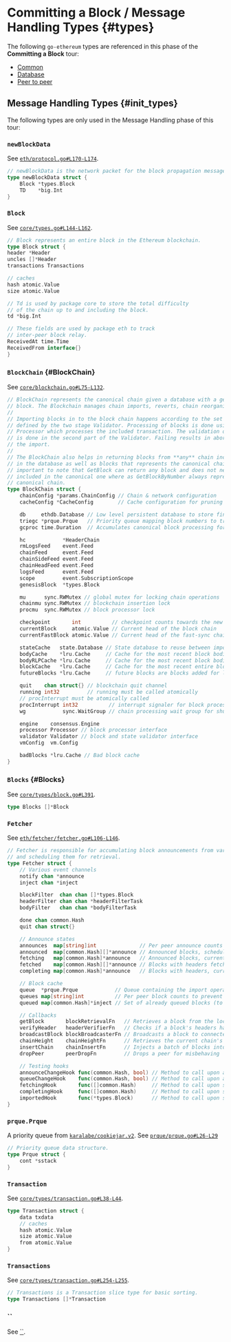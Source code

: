 # Committing a Block / Message Handling Types {#types}
The following `go-ethereum` types are referenced in this phase of the **Committing a Block** tour:

 * [Common](/Types/common.md)
 * [Database](/Types/database.md)
 * [Peer to peer](/Types/p2p.md)

## Message Handling Types {#init_types}
The following types are only used in the Message Handling phase of this tour:

### `newBlockData`
See [`eth/protocol.go#L170-L174`](https://github.com/ethereum/go-ethereum/blob/master/eth/protocol.go#L170-L174).
```go
// newBlockData is the network packet for the block propagation message.
type newBlockData struct {
	Block *types.Block
	TD    *big.Int
}
```

### `Block `
See [`core/types.go#L144-L162`](https://github.com/ethereum/go-ethereum/blob/master/core/types/block.go#L144-L162).

```go
// Block represents an entire block in the Ethereum blockchain.
type Block struct {
header *Header
uncles []*Header
transactions Transactions

// caches
hash atomic.Value
size atomic.Value

// Td is used by package core to store the total difficulty
// of the chain up to and including the block.
td *big.Int

// These fields are used by package eth to track
// inter-peer block relay.
ReceivedAt time.Time
ReceivedFrom interface{}
}
```

### `BlockChain` {#BlockChain}
See [`core/blockchain.go#L75-L132`](https://github.com/ethereum/go-ethereum/blob/master/core/blockchain.go#L75-L132).

```go
// BlockChain represents the canonical chain given a database with a genesis
// block. The Blockchain manages chain imports, reverts, chain reorganisations.
//
// Importing blocks in to the block chain happens according to the set of rules
// defined by the two stage Validator. Processing of blocks is done using the
// Processor which processes the included transaction. The validation of the state
// is done in the second part of the Validator. Failing results in aborting of
// the import.
//
// The BlockChain also helps in returning blocks from **any** chain included
// in the database as well as blocks that represents the canonical chain. It's
// important to note that GetBlock can return any block and does not need to be
// included in the canonical one where as GetBlockByNumber always represents the
// canonical chain.
type BlockChain struct {
    chainConfig *params.ChainConfig // Chain & network configuration
    cacheConfig *CacheConfig        // Cache configuration for pruning

    db     ethdb.Database // Low level persistent database to store final content in
    triegc *prque.Prque   // Priority queue mapping block numbers to tries to gc
    gcproc time.Duration  // Accumulates canonical block processing for trie dumping

    hc            *HeaderChain
    rmLogsFeed    event.Feed
    chainFeed     event.Feed
    chainSideFeed event.Feed
    chainHeadFeed event.Feed
    logsFeed      event.Feed
    scope         event.SubscriptionScope
    genesisBlock  *types.Block

    mu      sync.RWMutex // global mutex for locking chain operations
    chainmu sync.RWMutex // blockchain insertion lock
    procmu  sync.RWMutex // block processor lock

    checkpoint       int          // checkpoint counts towards the new checkpoint
    currentBlock     atomic.Value // Current head of the block chain
    currentFastBlock atomic.Value // Current head of the fast-sync chain (may be above the block chain!)

    stateCache   state.Database // State database to reuse between imports (contains state cache)
    bodyCache    *lru.Cache     // Cache for the most recent block bodies
    bodyRLPCache *lru.Cache     // Cache for the most recent block bodies in RLP encoded format
    blockCache   *lru.Cache     // Cache for the most recent entire blocks
    futureBlocks *lru.Cache     // future blocks are blocks added for later processing

    quit    chan struct{} // blockchain quit channel
    running int32         // running must be called atomically
    // procInterrupt must be atomically called
    procInterrupt int32          // interrupt signaler for block processing
    wg            sync.WaitGroup // chain processing wait group for shutting down

    engine    consensus.Engine
    processor Processor // block processor interface
    validator Validator // block and state validator interface
    vmConfig  vm.Config

    badBlocks *lru.Cache // Bad block cache
}
```

### `Blocks` {#Blocks}
See [`core/types/block.go#L391`](https://github.com/ethereum/go-ethereum/blob/master/core/types/block.go#L391).

```go
type Blocks []*Block
```

### `Fetcher`
See [`eth/fetcher/fetcher.go#L106-L146`](https://github.com/ethereum/go-ethereum/blob/master/eth/fetcher/fetcher.go#L106-L146).

```go
// Fetcher is responsible for accumulating block announcements from various peers
// and scheduling them for retrieval.
type Fetcher struct {
    // Various event channels
    notify chan *announce
    inject chan *inject

    blockFilter  chan chan []*types.Block
    headerFilter chan chan *headerFilterTask
    bodyFilter   chan chan *bodyFilterTask

    done chan common.Hash
    quit chan struct{}

    // Announce states
    announces  map[string]int              // Per peer announce counts to prevent memory exhaustion
    announced  map[common.Hash][]*announce // Announced blocks, scheduled for fetching
    fetching   map[common.Hash]*announce   // Announced blocks, currently fetching
    fetched    map[common.Hash][]*announce // Blocks with headers fetched, scheduled for body retrieval
    completing map[common.Hash]*announce   // Blocks with headers, currently body-completing

    // Block cache
    queue  *prque.Prque            // Queue containing the import operations (block number sorted)
    queues map[string]int          // Per peer block counts to prevent memory exhaustion
    queued map[common.Hash]*inject // Set of already queued blocks (to dedupe imports)

    // Callbacks
    getBlock       blockRetrievalFn   // Retrieves a block from the local chain
    verifyHeader   headerVerifierFn   // Checks if a block's headers have a valid proof of work
    broadcastBlock blockBroadcasterFn // Broadcasts a block to connected peers
    chainHeight    chainHeightFn      // Retrieves the current chain's height
    insertChain    chainInsertFn      // Injects a batch of blocks into the chain
    dropPeer       peerDropFn         // Drops a peer for misbehaving

    // Testing hooks
    announceChangeHook func(common.Hash, bool) // Method to call upon adding or deleting a hash from the announce list
    queueChangeHook    func(common.Hash, bool) // Method to call upon adding or deleting a block from the import queue
    fetchingHook       func([]common.Hash)     // Method to call upon starting a block (eth/61) or header (eth/62) fetch
    completingHook     func([]common.Hash)     // Method to call upon starting a block body fetch (eth/62)
    importedHook       func(*types.Block)      // Method to call upon successful block import (both eth/61 and eth/62)
}
```

### `prque.Prque`
A priority queue from [`karalabe/cookiejar.v2`](gopkg.in/karalabe/cookiejar.v2). See [`prque/prque.go#L26-L29`](https://github.com/karalabe/cookiejar/blob/master/collections/prque/prque.go#L26-L29)

```go
// Priority queue data structure.
type Prque struct {
    cont *sstack
}
```

### `Transaction`
See [`core/types/transaction.go#L38-L44`](https://github.com/ethereum/go-ethereum/blob/master/core/types/transaction.go#L38-L44).

```go
type Transaction struct {
    data txdata
    // caches
    hash atomic.Value
    size atomic.Value
    from atomic.Value
}
```

### `Transactions`
See [`core/types/transaction.go#L254-L255`](https://github.com/ethereum/go-ethereum/blob/master/core/types/transaction.go#L254-L255).

```go
// Transactions is a Transaction slice type for basic sorting.
type Transactions []*Transaction
```


### ``
See [``]().

```go
```
